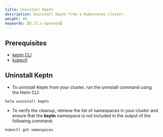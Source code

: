```yaml
---
title: Uninstall Keptn
description: Uninstall Keptn from a Kubernetes cluster.
weight: 40
keywords: [0.17.x-operate]
---
```


## Prerequisites
- [keptn CLI](../install/#install-keptn-cli)
- [kubectl](https://kubernetes.io/docs/tasks/tools/install-kubectl/)

## Uninstall Keptn

- To uninstall Keptn from your cluster, run the uninstall command using the Helm CLI:

``` console
helm uninstall keptn
```

- To verify the cleanup, retrieve the list of namespaces in your cluster and ensure that the **keptn** namespace is not included in the output of the following command:

```console
kubectl get namespaces
```
